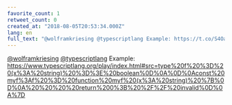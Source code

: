 ```yaml
---
favorite_count: 1
retweet_count: 0
created_at: "2018-08-05T20:53:34.000Z"
lang: en
full_text: "@wolframkriesing @typescriptlang Example: https://t.co/S4Oaq8h2UI"
---
```


[@wolframkriesing](https://twitter.com/wolframkriesing)
[@typescriptlang](https://twitter.com/typescriptlang) Example:
<https://www.typescriptlang.org/play/index.html#src=type%20f%20%3D%20(x%3A%20string)%20%3D%3E%20boolean%0D%0A%0D%0Aconst%20myf%3Af%20%3D%20function%20myf%20(x%3A%20string)%20%7B%0D%0A%20%20%20%20return%200%3B%20%2F%2F%20invalid%0D%0A%7D>
